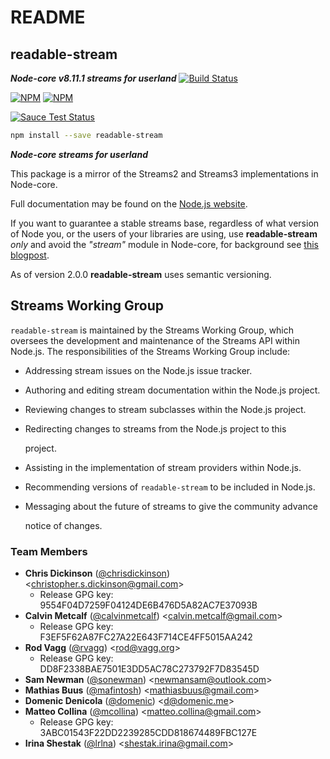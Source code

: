 # README

## readable-stream

_**Node-core v8.11.1 streams for userland**_ [![Build Status](https://travis-ci.org/nodejs/readable-stream.svg?branch=master)](https://travis-ci.org/nodejs/readable-stream)

[![NPM](https://nodei.co/npm/readable-stream.png?downloads=true&downloadRank=true)](https://nodei.co/npm/readable-stream/) [![NPM](https://nodei.co/npm-dl/readable-stream.png?&months=6&height=3)](https://nodei.co/npm/readable-stream/)

[![Sauce Test Status](https://saucelabs.com/browser-matrix/readable-stream.svg)](https://saucelabs.com/u/readable-stream)

```bash
npm install --save readable-stream
```

_**Node-core streams for userland**_

This package is a mirror of the Streams2 and Streams3 implementations in Node-core.

Full documentation may be found on the [Node.js website](https://nodejs.org/dist/v8.11.1/docs/api/stream.html).

If you want to guarantee a stable streams base, regardless of what version of Node you, or the users of your libraries are using, use **readable-stream** _only_ and avoid the _"stream"_ module in Node-core, for background see [this blogpost](http://r.va.gg/2014/06/why-i-dont-use-nodes-core-stream-module.html).

As of version 2.0.0 **readable-stream** uses semantic versioning.

## Streams Working Group

`readable-stream` is maintained by the Streams Working Group, which oversees the development and maintenance of the Streams API within Node.js. The responsibilities of the Streams Working Group include:

* Addressing stream issues on the Node.js issue tracker.
* Authoring and editing stream documentation within the Node.js project.
* Reviewing changes to stream subclasses within the Node.js project.
* Redirecting changes to streams from the Node.js project to this

  project.

* Assisting in the implementation of stream providers within Node.js.
* Recommending versions of `readable-stream` to be included in Node.js.
* Messaging about the future of streams to give the community advance

  notice of changes.

### Team Members

* **Chris Dickinson** \([@chrisdickinson](https://github.com/chrisdickinson)\) &lt;christopher.s.dickinson@gmail.com&gt;
  * Release GPG key: 9554F04D7259F04124DE6B476D5A82AC7E37093B
* **Calvin Metcalf** \([@calvinmetcalf](https://github.com/calvinmetcalf)\) &lt;calvin.metcalf@gmail.com&gt;
  * Release GPG key: F3EF5F62A87FC27A22E643F714CE4FF5015AA242
* **Rod Vagg** \([@rvagg](https://github.com/rvagg)\) &lt;rod@vagg.org&gt;
  * Release GPG key: DD8F2338BAE7501E3DD5AC78C273792F7D83545D
* **Sam Newman** \([@sonewman](https://github.com/sonewman)\) &lt;newmansam@outlook.com&gt;
* **Mathias Buus** \([@mafintosh](https://github.com/mafintosh)\) &lt;mathiasbuus@gmail.com&gt;
* **Domenic Denicola** \([@domenic](https://github.com/domenic)\) &lt;d@domenic.me&gt;
* **Matteo Collina** \([@mcollina](https://github.com/mcollina)\) &lt;matteo.collina@gmail.com&gt;
  * Release GPG key: 3ABC01543F22DD2239285CDD818674489FBC127E
* **Irina Shestak** \([@lrlna](https://github.com/lrlna)\) &lt;shestak.irina@gmail.com&gt;

